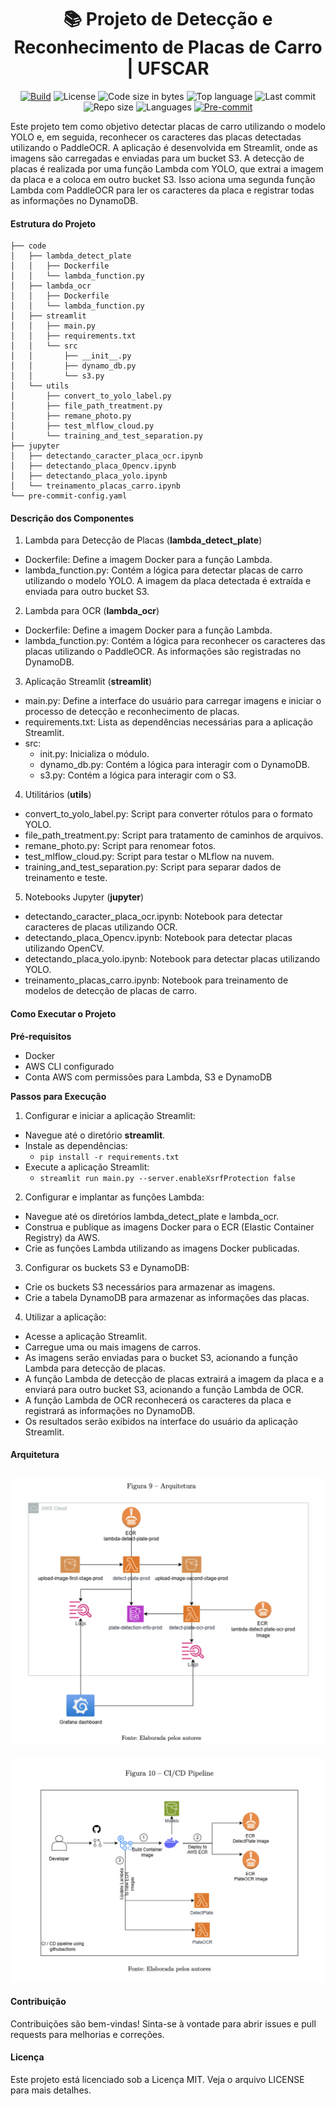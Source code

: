 <div align = center>

# :books: Projeto de Detecção e Reconhecimento de Placas de Carro | UFSCAR

[![Build](https://github.com/RogerioLS/TCC_MLOPS_UFSCAR_CAR_PLATE/actions/workflows/build_and_push_ecr.yml/badge.svg)](https://github.com/RogerioLS/TCC_MLOPS_UFSCAR_CAR_PLATE/actions/workflows/build_and_push_ecr.yml)
![License](https://custom-icon-badges.demolab.com/github/license/RogerioLS/TCC_MLOPS_UFSCAR_CAR_PLATE?logo=law&color=dark-green)
![Code size in bytes](https://custom-icon-badges.demolab.com/github/languages/code-size/RogerioLS/TCC_MLOPS_UFSCAR_CAR_PLATE?logo=file-code&color=dark-green)
![Top language](https://custom-icon-badges.demolab.com/github/languages/top/RogerioLS/TCC_MLOPS_UFSCAR_CAR_PLATE?color=dark-green)
![Last commit](https://custom-icon-badges.demolab.com/github/last-commit/RogerioLS/TCC_MLOPS_UFSCAR_CAR_PLATE?logo=history&color=dark-green)
![Repo size](https://custom-icon-badges.demolab.com/github/repo-size/RogerioLS/TCC_MLOPS_UFSCAR_CAR_PLATE?logo=database)
![Languages](https://custom-icon-badges.demolab.com/github/languages/count/RogerioLS/TCC_MLOPS_UFSCAR_CAR_PLATE?logo=command-palette&color=red)
[![Pre-commit](https://img.shields.io/badge/pre--commit-enabled-brightgreen?logo=pre-commit&logoColor=white)](https://github.com/pre-commit/pre-commit)
</div>
Este projeto tem como objetivo detectar placas de carro utilizando o modelo YOLO e, em seguida, reconhecer os caracteres das placas detectadas utilizando o PaddleOCR. A aplicação é desenvolvida em Streamlit, onde as imagens são carregadas e enviadas para um bucket S3. A detecção de placas é realizada por uma função Lambda com YOLO, que extrai a imagem da placa e a coloca em outro bucket S3. Isso aciona uma segunda função Lambda com PaddleOCR para ler os caracteres da placa e registrar todas as informações no DynamoDB.

#### Estrutura do Projeto

```
├── code
│   ├── lambda_detect_plate
│   │   ├── Dockerfile
│   │   └── lambda_function.py
│   ├── lambda_ocr
│   │   ├── Dockerfile
│   │   └── lambda_function.py
│   ├── streamlit
│   │   ├── main.py
│   │   ├── requirements.txt
│   │   └── src
│   │       ├── __init__.py
│   │       ├── dynamo_db.py
│   │       └── s3.py
│   └── utils
│       ├── convert_to_yolo_label.py
│       ├── file_path_treatment.py
│       ├── remane_photo.py
│       ├── test_mlflow_cloud.py
│       └── training_and_test_separation.py
├── jupyter
│   ├── detectando_caracter_placa_ocr.ipynb
│   ├── detectando_placa_Opencv.ipynb
│   ├── detectando_placa_yolo.ipynb
│   └── treinamento_placas_carro.ipynb
└── pre-commit-config.yaml
```
#### Descrição dos Componentes
1. Lambda para Detecção de Placas (**lambda_detect_plate**)
- Dockerfile: Define a imagem Docker para a função Lambda.
- lambda_function.py: Contém a lógica para detectar placas de carro utilizando o modelo YOLO. A imagem da placa detectada é extraída e enviada para outro bucket S3.
2. Lambda para OCR (**lambda_ocr**)
- Dockerfile: Define a imagem Docker para a função Lambda.
- lambda_function.py: Contém a lógica para reconhecer os caracteres das placas utilizando o PaddleOCR. As informações são registradas no DynamoDB.
3. Aplicação Streamlit (**streamlit**)
- main.py: Define a interface do usuário para carregar imagens e iniciar o processo de detecção e reconhecimento de placas.
- requirements.txt: Lista as dependências necessárias para a aplicação Streamlit.
- src:
    - init.py: Inicializa o módulo.
    - dynamo_db.py: Contém a lógica para interagir com o DynamoDB.
    - s3.py: Contém a lógica para interagir com o S3.
4. Utilitários (**utils**)
- convert_to_yolo_label.py: Script para converter rótulos para o formato YOLO.
- file_path_treatment.py: Script para tratamento de caminhos de arquivos.
- remane_photo.py: Script para renomear fotos.
- test_mlflow_cloud.py: Script para testar o MLflow na nuvem.
- training_and_test_separation.py: Script para separar dados de treinamento e teste.
5. Notebooks Jupyter (**jupyter**)
- detectando_caracter_placa_ocr.ipynb: Notebook para detectar caracteres de placas utilizando OCR.
- detectando_placa_Opencv.ipynb: Notebook para detectar placas utilizando OpenCV.
- detectando_placa_yolo.ipynb: Notebook para detectar placas utilizando YOLO.
- treinamento_placas_carro.ipynb: Notebook para treinamento de modelos de detecção de placas de carro.

#### Como Executar o Projeto
**Pré-requisitos**
- Docker
- AWS CLI configurado
- Conta AWS com permissões para Lambda, S3 e DynamoDB

**Passos para Execução**
1. Configurar e iniciar a aplicação Streamlit:
- Navegue até o diretório **streamlit**.
- Instale as dependências:
    - ```pip install -r requirements.txt```
- Execute a aplicação Streamlit:
    - ```streamlit run main.py --server.enableXsrfProtection false```

2. Configurar e implantar as funções Lambda:
- Navegue até os diretórios lambda_detect_plate e lambda_ocr.
- Construa e publique as imagens Docker para o ECR (Elastic Container Registry) da AWS.
- Crie as funções Lambda utilizando as imagens Docker publicadas.

3. Configurar os buckets S3 e DynamoDB:
- Crie os buckets S3 necessários para armazenar as imagens.
- Crie a tabela DynamoDB para armazenar as informações das placas.

4. Utilizar a aplicação:
- Acesse a aplicação Streamlit.
- Carregue uma ou mais imagens de carros.
- As imagens serão enviadas para o bucket S3, acionando a função Lambda para detecção de placas.
- A função Lambda de detecção de placas extrairá a imagem da placa e a enviará para outro bucket S3, acionando a função Lambda de OCR.
- A função Lambda de OCR reconhecerá os caracteres da placa e registrará as informações no DynamoDB.
- Os resultados serão exibidos na interface do usuário da aplicação Streamlit.

#### Arquitetura
![](images/arquitetura_aws.png)
---
![](images/pipeline_ci_cd.png)

#### Contribuição
Contribuições são bem-vindas! Sinta-se à vontade para abrir issues e pull requests para melhorias e correções.

#### Licença
Este projeto está licenciado sob a Licença MIT. Veja o arquivo LICENSE para mais detalhes.
